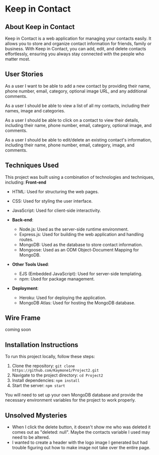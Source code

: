 # Keep in Contact

## About Keep in Contact
Keep in Contact is a web application for managing your contacts easily. It allows you to store and organize contact information for friends, family or business. With Keep in Contact, you can add, edit, and delete contacts effortlessly, ensuring you always stay connected with the people who matter most.

## User Stories
As a user I want to be able to add a new contact by providing their name, phone number, email, category, optional image URL, and any additional comments.

As a user I should be able to view a list of all my contacts, including their names, image and categories.

As a user I should be able to click on a contact to view their details, including their name, phone number, email, category, optional image, and comments.

As a user I should be able to edit/delete an existing contact's information, including their name, phone number, email, category, image, and comments.


## Techniques Used
This project was built using a combination of technologies and techniques, including:
    **Front-end**
  - HTML: Used for structuring the web pages.
  - CSS: Used for styling the user interface.
  - JavaScript: Used for client-side interactivity.

- **Back-end**:
  - Node.js: Used as the server-side runtime environment.
  - Express.js: Used for building the web application and handling routes.
  - MongoDB: Used as the database to store contact information.
  - Mongoose: Used as an ODM Object-Document Mapping for MongoDB.

- **Other Tools Used**:
  - EJS (Embedded JavaScript): Used for server-side templating.
  - npm: Used for package management.
  
- **Deployment**:
  - Heroku: Used for deploying the application.
  - MongoDB Atlas: Used for hosting the MongoDB database.

## Wire Frame
coming soon

## Installation Instructions
To run this project locally, follow these steps:

1. Clone the repository: `git clone https://github.com/Kaymone1/Project2.git`
2. Navigate to the project directory: `cd Project2`
3. Install dependencies: `npm install`
4. Start the server: `npm start`

You will need to set up your own MongoDB database and provide the necessary environment variables for the project to work properly.

## Unsolved Mysteries
- When I click the delete button, it doesn't show me who was deleted it comes out as "deleted: null". Maybe the contacts variable I used may need to be altered.
- I wanted to create a header with the logo image I generated but had trouble figuring out how to make image not take over the entire page.


